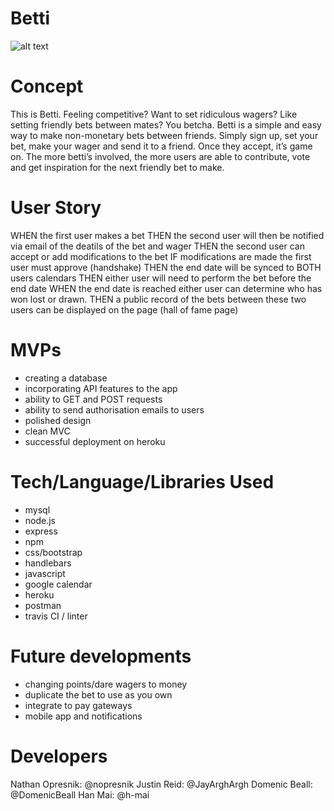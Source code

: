 # Betti

![alt text](https://raw.githubusercontent.com/h-mai/Project-2/main/public/assets/images/bettiLogo.png)

# Concept
This is Betti. Feeling competitive? Want to set ridiculous wagers? Like setting friendly bets between mates? You betcha. 
Betti is a simple and easy way to make non-monetary bets between friends. Simply sign up, set your bet, make your wager and send it to a friend. Once they accept, it’s game on. 
The more betti’s involved, the more users are able to contribute, vote and get inspiration for the next friendly bet to make. 


# User Story 

WHEN the first user makes a bet 
THEN the second user will then be notified via email of the deatils of the bet and wager
THEN the second user can accept or add modifications to the bet
IF modifications are made the first user must approve (handshake)
THEN the end date will be synced to BOTH users calendars 
THEN either user will need to perform the bet before the end date
WHEN the end date is reached either user can determine who has won lost or drawn. 
THEN a public record of the bets between these two users can be displayed on the page (hall of fame page)

# MVPs

- creating a database
- incorporating API features to the app
- ability to GET and POST requests
- ability to send authorisation emails to users
- polished design 
- clean MVC 
- successful deployment on heroku

# Tech/Language/Libraries Used

- mysql
- node.js
- express
- npm
- css/bootstrap
- handlebars
- javascript
- google calendar
- heroku
- postman 
- travis CI / linter

 # Future developments

- changing points/dare wagers to money
- duplicate the bet to use as you own
- integrate to pay gateways 
- mobile app and notifications

# Developers

Nathan Opresnik: @nopresnik
Justin Reid: @JayArghArgh
Domenic Beall: @DomenicBeall
Han Mai: @h-mai
